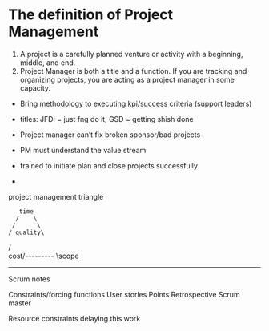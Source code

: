 # The definition of Project Management

1. A project is a carefully planned venture or activity with a beginning, middle, and end.
2. Project Manager is both a title and a function. If you are tracking and organizing projects, you are acting as a project manager in some capacity. 

* Bring methodology to executing kpi/success criteria (support leaders) 
* titles: JFDI = just fng do it, GSD = getting shish done

* Project manager can’t fix broken sponsor/bad projects
* PM must understand the value stream
* trained to initiate  plan and close projects successfully
* 




project management triangle

       time
      /    \ 
     /      \  
    / quality\
   /           \
cost/---------  \scope


---
Scrum notes

Constraints/forcing functions 
User stories
Points
Retrospective
Scrum master

Resource constraints delaying this work
